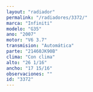 ```yaml
---
layout: "radiador"
permalink: "/radiadores/3372/"
marca: "Infiniti"
modelo: "G35"
ano: "2007"
motor: "V6 3.7"
transmision: "Automática"
parte: "21460JK90B"
clima: "Con clima"
alto: "26 1/16"
ancho: "17 15/16"
observaciones: ""
id: "3372"
---
```


